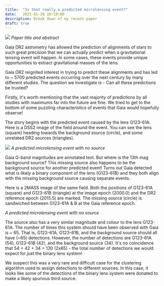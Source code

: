 ```yaml
---
title:  "Is that really a predicted microlensing event?"
date:   2021-01-28 10:18:00
description: Break down of my recent paper
draft: true
---
```


![](http://astrophpeter.github.io/assets/images/flawed_abstract.jpeg)
*Paper title and abstract*

Gaia DR2 astrometry has allowed the prediction of alignments of stars to such great precision that we can actually predict when a gravitational lensing event will happen. In some cases, these events provide unique opportunities to extract gravitational masses of the lens.

Gaia DR2 reignited interest in trying to predict these alignments and has led to ~ 5700 predicted events occurring over the next century by many different studies.
The question we investigate is - Can all these predictions be trusted?

Firstly,  it's worth mentioning that the vast majority of predictions by all studies with maximums far into the future are fine. We tried to get to the bottom of some puzzling characteristics of events that Gaia would hopefully observe! 

The story begins with the predicted event caused by the lens G123-61A. Here is a DSS2 image of the field around the event. You can see the lens (square) heading towards the background source (circle), and some unrelated DR2 sources (triangles).

![](http://astrophpeter.github.io/assets/images/flawed_no_source.jpeg)
*A predicted microlensing event with no source*

Gaia G-band magnitudes are annotated text. But where is the 13th mag background source? This missing source also happens to be the background source for another predicted event! Turns out Gaia detected what is likely a binary component of the lens (G123-61B) and they both align with the missing background source causing separate events.

Here is a 2MASS image of the same field. Both the positions of G123-61A (square) and G123-61B (triangle) at the image epoch (2000.0) and the DR2 reference epoch (2015.5) are marked. The missing source (circle) is sandwiched between G123-61A & B at the Gaia reference epoch.

[](http://astrophpeter.github.io/assets/images/flawed_no_source_two.jpeg)
*A predicted microlensing event with no source*

The source also has a very similar magnitude and colour to the lens G123-61A. The number of times this system should have been observed with Gaia is ~ 65. That is, G123-61A,  G123-61B, and the background source should all have (~65) detections. However, the number of detections are G123-61A (54), G123-61B (42), and the background source (34). It's no coincidence that 54 + 42 + 34 = 130 (2x65) - the total number of detections we would expect for just the binary lens system!

We suspect this was a very rare and difficult case for the clustering algorithm used to assign detections to different sources. In this case, it looks like some of the detections of the binary lens system were donated to make a likely spurious third source.
